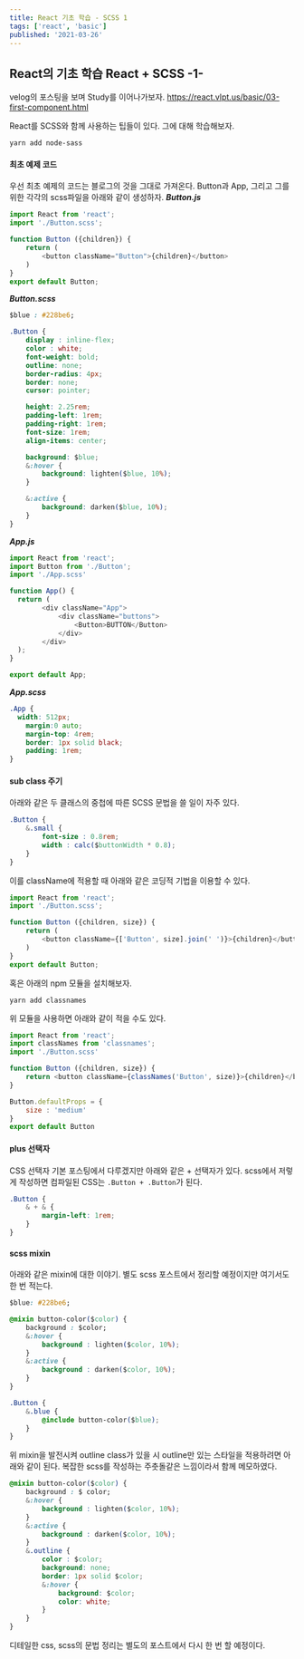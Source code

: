 ```yaml
---
title: React 기초 학습 - SCSS 1
tags: ['react', 'basic']
published: '2021-03-26'
---
```


## React의 기초 학습 React + SCSS -1-
velog의 포스팅을 보며 Study를 이어나가보자.
https://react.vlpt.us/basic/03-first-component.html

React를 SCSS와 함께 사용하는 팁들이 있다. 그에 대해 학습해보자.
```
yarn add node-sass
```

#### 최초 예제 코드
우선 최초 예제의 코드는 블로그의 것을 그대로 가져온다. Button과 App, 그리고 그를 위한 각각의 scss파일을 아래와 같이 생성하자.
***Button.js***
```javascript
import React from 'react';
import './Button.scss';

function Button ({children}) {
	return (
		<button className="Button">{children}</button>
	)
}
export default Button;
```
***Button.scss***
```css
$blue : #228be6;

.Button {
	display : inline-flex;
	color : white;
	font-weight: bold;
	outline: none;
	border-radius: 4px;
	border: none;
	cursor: pointer;

	height: 2.25rem;
	padding-left: 1rem;
	padding-right: 1rem;
	font-size: 1rem;
	align-items: center;

	background: $blue;
	&:hover {
		background: lighten($blue, 10%);
	}

	&:active {
		background: darken($blue, 10%);
	}
}
```
***App.js***
```javascript
import React from 'react';
import Button from './Button';
import './App.scss'

function App() {
  return (
		<div className="App">
			<div className="buttons">
				<Button>BUTTON</Button>
			</div>
		</div>
  );
}

export default App;
```
***App.scss***
```css
.App {
  width: 512px;
	margin:0 auto;
	margin-top: 4rem;
	border: 1px solid black;
	padding: 1rem;
}
```

#### sub class 주기
아래와 같은 두 클래스의 중첩에 따른 SCSS 문법을 쓸 일이 자주 있다.
```css
.Button {
	&.small {
		font-size : 0.8rem;
		width : calc($buttonWidth * 0.8);
	}
}
```
이를 className에 적용할 때 아래와 같은 코딩적 기법을 이용할 수 있다.
```javascript
import React from 'react';
import './Button.scss';

function Button ({children, size}) {
	return (
		<button className={['Button', size].join(' ')}>{children}</button>
	)
}
export default Button;
```
혹은 아래의 npm 모듈을 설치해보자.
```
yarn add classnames
```
위 모듈을 사용하면 아래와 같이 적을 수도 있다.
```javascript
import React from 'react';
import classNames from 'classnames';
import './Button.scss'

function Button ({children, size}) {
	return <button className={classNames('Button', size)}>{children}</button>
}

Button.defaultProps = {
	size : 'medium'
}
export default Button
```

#### plus 선택자
CSS 선택자 기본 포스팅에서 다루겠지만 아래와 같은 + 선택자가 있다. scss에서 저렇게 작성하면 컴파일된 CSS는 ```.Button + .Button```가 된다.
```css
.Button {
	& + & {
		margin-left: 1rem;
	}
}
```

#### scss mixin
아래와 같은 mixin에 대한 이야기. 별도 scss 포스트에서 정리할 예정이지만 여기서도 한 번 적는다.
```css
$blue: #228be6;

@mixin button-color($color) {
	background : $color;
	&:hover {
		background : lighten($color, 10%);
	}
	&:active {
		background : darken($color, 10%);
	}
}

.Button {
	&.blue {
		@include button-color($blue);
	}
}
```
위 mixin을 발전시켜 outline class가 있을 시 outline만 있는 스타일을 적용하려면 아래와 같이 된다. 복잡한 scss를 작성하는 주춧돌같은 느낌이라서 함께 메모하였다.
```css
@mixin button-color($color) {
	background : $ color;
	&:hover {
		background : lighten($color, 10%);
	}
	&:active {
		background : darken($color, 10%);
	}
	&.outline {
		color : $color;
		background: none;
		border: 1px solid $color;
		&:hover {
			background: $color;
			color: white;
		}
	}
}
```

디테일한 css, scss의 문법 정리는 별도의 포스트에서 다시 한 번 할 예정이다.
